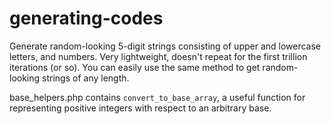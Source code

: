 # generating-codes
Generate random-looking 5-digit strings consisting of upper and lowercase letters, and numbers. Very lightweight, doesn't repeat for the first trillion iterations (or so). You can easily use the same method to get random-looking strings of any length.

base_helpers.php contains ```convert_to_base_array```, a useful function for representing positive integers with respect to an arbitrary base.
